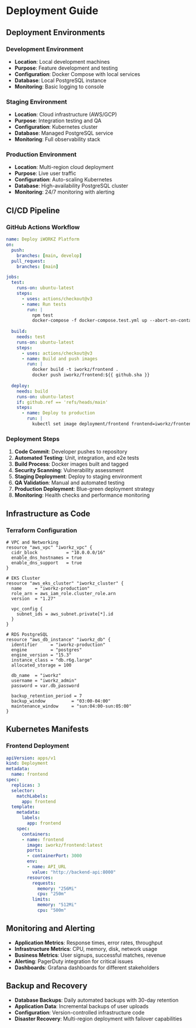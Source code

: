 # Deployment Guide

## Deployment Environments

### Development Environment
- **Location**: Local development machines
- **Purpose**: Feature development and testing
- **Configuration**: Docker Compose with local services
- **Database**: Local PostgreSQL instance
- **Monitoring**: Basic logging to console

### Staging Environment
- **Location**: Cloud infrastructure (AWS/GCP)
- **Purpose**: Integration testing and QA
- **Configuration**: Kubernetes cluster
- **Database**: Managed PostgreSQL service
- **Monitoring**: Full observability stack

### Production Environment
- **Location**: Multi-region cloud deployment
- **Purpose**: Live user traffic
- **Configuration**: Auto-scaling Kubernetes
- **Database**: High-availability PostgreSQL cluster
- **Monitoring**: 24/7 monitoring with alerting

## CI/CD Pipeline

### GitHub Actions Workflow
```yaml
name: Deploy iWORKZ Platform
on:
  push:
    branches: [main, develop]
  pull_request:
    branches: [main]

jobs:
  test:
    runs-on: ubuntu-latest
    steps:
      - uses: actions/checkout@v3
      - name: Run tests
        run: |
          npm test
          docker-compose -f docker-compose.test.yml up --abort-on-container-exit
  
  build:
    needs: test
    runs-on: ubuntu-latest
    steps:
      - uses: actions/checkout@v3
      - name: Build and push images
        run: |
          docker build -t iworkz/frontend .
          docker push iworkz/frontend:${{ github.sha }}
  
  deploy:
    needs: build
    runs-on: ubuntu-latest
    if: github.ref == 'refs/heads/main'
    steps:
      - name: Deploy to production
        run: |
          kubectl set image deployment/frontend frontend=iworkz/frontend:${{ github.sha }}
```

### Deployment Steps
1. **Code Commit**: Developer pushes to repository
2. **Automated Testing**: Unit, integration, and e2e tests
3. **Build Process**: Docker images built and tagged
4. **Security Scanning**: Vulnerability assessment
5. **Staging Deployment**: Deploy to staging environment
6. **QA Validation**: Manual and automated testing
7. **Production Deployment**: Blue-green deployment strategy
8. **Monitoring**: Health checks and performance monitoring

## Infrastructure as Code

### Terraform Configuration
```hcl
# VPC and Networking
resource "aws_vpc" "iworkz_vpc" {
  cidr_block           = "10.0.0.0/16"
  enable_dns_hostnames = true
  enable_dns_support   = true
}

# EKS Cluster
resource "aws_eks_cluster" "iworkz_cluster" {
  name     = "iworkz-production"
  role_arn = aws_iam_role.cluster_role.arn
  version  = "1.27"
  
  vpc_config {
    subnet_ids = aws_subnet.private[*].id
  }
}

# RDS PostgreSQL
resource "aws_db_instance" "iworkz_db" {
  identifier     = "iworkz-production"
  engine         = "postgres"
  engine_version = "15.3"
  instance_class = "db.r6g.large"
  allocated_storage = 100
  
  db_name  = "iworkz"
  username = "iworkz_admin"
  password = var.db_password
  
  backup_retention_period = 7
  backup_window          = "03:00-04:00"
  maintenance_window     = "sun:04:00-sun:05:00"
}
```

## Kubernetes Manifests

### Frontend Deployment
```yaml
apiVersion: apps/v1
kind: Deployment
metadata:
  name: frontend
spec:
  replicas: 3
  selector:
    matchLabels:
      app: frontend
  template:
    metadata:
      labels:
        app: frontend
    spec:
      containers:
      - name: frontend
        image: iworkz/frontend:latest
        ports:
        - containerPort: 3000
        env:
        - name: API_URL
          value: "http://backend-api:8000"
        resources:
          requests:
            memory: "256Mi"
            cpu: "250m"
          limits:
            memory: "512Mi"
            cpu: "500m"
```

## Monitoring and Alerting
- **Application Metrics**: Response times, error rates, throughput
- **Infrastructure Metrics**: CPU, memory, disk, network usage
- **Business Metrics**: User signups, successful matches, revenue
- **Alerting**: PagerDuty integration for critical issues
- **Dashboards**: Grafana dashboards for different stakeholders

## Backup and Recovery
- **Database Backups**: Daily automated backups with 30-day retention
- **Application Data**: Incremental backups of user uploads
- **Configuration**: Version-controlled infrastructure code
- **Disaster Recovery**: Multi-region deployment with failover capabilities